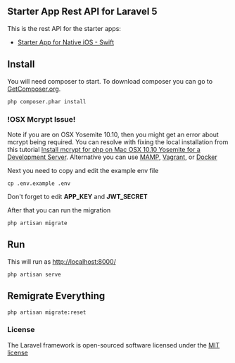 ## Starter App Rest API for Laravel 5

This is the rest API for the starter apps:

- [Starter App for Native iOS - Swift](https://github.com/joseph-montanez/starter-app-native-ios)

## Install

You will need composer to start. To download composer you can go to [GetComposer.org](https://getcomposer.org/download/).

	php composer.phar install

### !OSX Mcrypt Issue!
Note if you are on OSX Yosemite 10.10, then you might get an error about mcrypt being required. You can resolve with fixing the local installation from this tutorial [Install mcrypt for php on Mac OSX 10.10 Yosemite for a Development Server](http://coolestguidesontheplanet.com/install-mcrypt-php-mac-osx-10-10-yosemite-development-server/). Alternative you can use [MAMP](https://www.mamp.info/en/), [Vagrant](https://www.vagrantup.com/), or [Docker](http://www.docker.com/)
	
Next you need to copy and edit the example env file

	cp .env.example .env
	
Don't forget to edit **APP_KEY** and **JWT_SECRET**

After that you can run the migration

	php artisan migrate

## Run

This will run as [http://localhost:8000/](http://localhost:8000/)

	php artisan serve


## Remigrate Everything

	php artisan migrate:reset


### License

The Laravel framework is open-sourced software licensed under the [MIT license](http://opensource.org/licenses/MIT)
